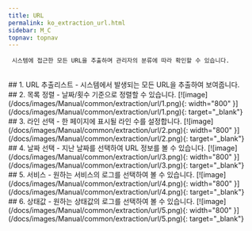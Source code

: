 ```yaml
---
title: URL
permalink: ko_extraction_url.html
sidebar: M_C
topnav: topnav
---
```


     시스템에 접근한 모든 URL을 추출하며 관리자의 분류에 따라 확인할 수 있습니다.

<br />
## 1. URL 추출리스트
- 시스템에서 발생되는 모든 URL을 추출하여 보여줍니다.

<br />
## 2. 목록 정렬
- 날짜/횟수 기준으로 정렬할 수 있습니다.
[![image](/docs/images/Manual/common/extraction/url/1.png){: width="800" }](/docs/images/Manual/common/extraction/url/1.png){: target="_blank"} 

<br />
## 3. 라인 선택
- 한 페이지에 표시될 라인 수를 설정합니다.
[![image](/docs/images/Manual/common/extraction/url/2.png){: width="800" }](/docs/images/Manual/common/extraction/url/2.png){: target="_blank"} 

<br />
## 4. 날짜 선택
- 지난 날짜를 선택하여 URL 정보를 볼 수 있습니다.
[![image](/docs/images/Manual/common/extraction/url/3.png){: width="800" }](/docs/images/Manual/common/extraction/url/3.png){: target="_blank"} 

<br />
## 5. 서비스
- 원하는 서비스의 로그를 선택하여 볼 수 있습니다.
[![image](/docs/images/Manual/common/extraction/url/4.png){: width="800" }](/docs/images/Manual/common/extraction/url/4.png){: target="_blank"} 

<br />
## 6. 상태값
- 원하는 상태값의 로그를 선택하여 볼 수 있습니다.
[![image](/docs/images/Manual/common/extraction/url/5.png){: width="800" }](/docs/images/Manual/common/extraction/url/5.png){: target="_blank"} 
